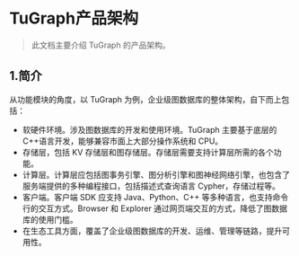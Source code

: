 # TuGraph产品架构

> 此文档主要介绍 TuGraph 的产品架构。

## 1.简介

从功能模块的角度，以 TuGraph 为例，企业级图数据库的整体架构，自下而上包括：

- 软硬件环境。涉及图数据库的开发和使用环境。TuGraph 主要基于底层的 C++语言开发，能够兼容市面上大部分操作系统和 CPU。
- 存储层，包括 KV 存储层和图存储层。存储层需要支持计算层所需的各个功能。
- 计算层。计算层应包括图事务引擎、图分析引擎和图神经网络引擎，也包含了服务端提供的多种编程接口，包括描述式查询语言 Cypher，存储过程等。
- 客户端。客户端 SDK 应支持 Java、Python、C++ 等多种语言，也支持命令行的交互方式。Browser 和 Explorer 通过网页端交互的方式，降低了图数据库的使用门槛。
- 在生态工具方面，覆盖了企业级图数据库的开发、运维、管理等链路，提升可用性。
